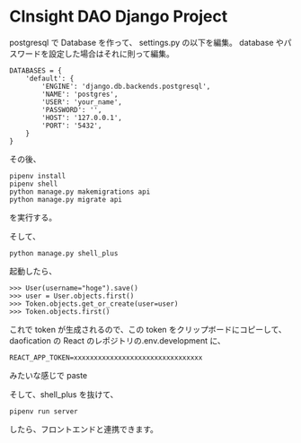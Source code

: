 # CInsight DAO Django Project

postgresql で Database を作って、
settings.py の以下を編集。
database やパスワードを設定した場合はそれに則って編集。

```
DATABASES = {
    'default': {
        'ENGINE': 'django.db.backends.postgresql',
        'NAME': 'postgres',
        'USER': 'your_name',
        'PASSWORD': '',
        'HOST': '127.0.0.1',
        'PORT': '5432',
    }
}
```

その後、

```
pipenv install
pipenv shell
python manage.py makemigrations api
python manage.py migrate api
```

を実行する。

そして、

```
python manage.py shell_plus
```

起動したら、

```
>>> User(username="hoge").save()
>>> user = User.objects.first()
>>> Token.objects.get_or_create(user=user)
>>> Token.objects.first()
```

これで token が生成されるので、この token をクリップボードにコピーして、
daofication の React のレポジトリの.env.development に、

```
REACT_APP_TOKEN=xxxxxxxxxxxxxxxxxxxxxxxxxxxxxxxx
```

みたいな感じで paste

そして、shell_plus を抜けて、

```
pipenv run server
```

したら、フロントエンドと連携できます。
